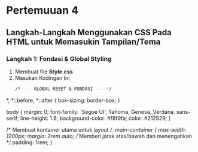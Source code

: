 # Pertemuuan 4 

## Langkah-Langkah Menggunakan CSS Pada HTML untuk Memasukin Tampilan/Tema

### Langkah 1: Fondasi & Global Styling

1. Membuat file **Style.css**
2. Masukan Kodingan Ini
   ```bash
   /* --- GLOBAL RESET & FONDASI --- */
*, *::before, *::after {
  box-sizing: border-box;
}

body {
  margin: 0;
  font-family: 'Segoe UI', Tahoma, Geneva, Verdana, sans-serif;
  line-height: 1.6;
  background-color: #f8f9fa;
  color: #212529;
}

/* Membuat kontainer utama untuk layout */
.main-container {
  max-width: 1200px;
  margin: 2rem auto; /* Memberi jarak atas/bawah dan menengahkan */
  padding: 1rem;
}
```
